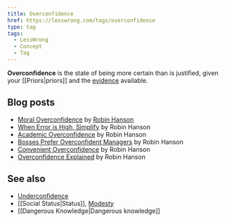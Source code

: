 ```yaml
---
title: Overconfidence
href: https://lesswrong.com/tags/overconfidence
type: tag
tags:
  - LessWrong
  - Concept
  - Tag
---
```


**Overconfidence** is the state of being more certain than is justified, given your [[Priors|priors]] and the [evidence](https://www.lesswrong.com/tag/evidence) available.

Blog posts
----------

*   [Moral Overconfidence](http://www.overcomingbias.com/2006/11/moral_hypocricy.html) by [Robin Hanson](https://www.lesswrong.com/tag/robin-hanson)
*   [When Error is High, Simplify](http://www.overcomingbias.com/2006/12/when_error_is_h.html) by Robin Hanson
*   [Academic Overconfidence](http://www.overcomingbias.com/2006/12/academic_overco.html) by Robin Hanson
*   [Bosses Prefer Overconfident Managers](http://www.overcomingbias.com/2006/12/bosses_prefer_o.html) by Robin Hanson
*   [Convenient Overconfidence](http://www.overcomingbias.com/2008/11/convenient-over.html) by Robin Hanson
*   [Overconfidence Explained](http://www.overcomingbias.com/2011/12/overconfidence-explained.html) by Robin Hanson

See also
--------

*   [Underconfidence](https://www.lesswrong.com/tag/underconfidence)
*   [[Social Status|Status]], [Modesty](https://www.lesswrong.com/tag/modesty)
*   [[Dangerous Knowledge|Dangerous knowledge]]